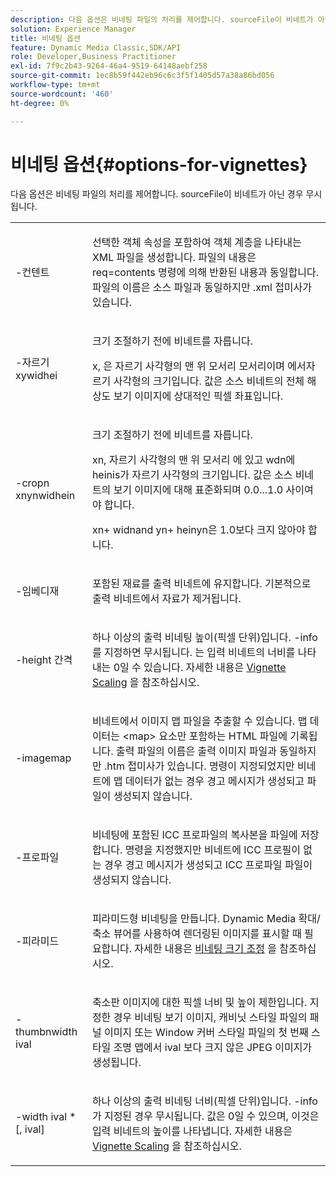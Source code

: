```yaml
---
description: 다음 옵션은 비네팅 파일의 처리를 제어합니다. sourceFile이 비네트가 아닌 경우 무시됩니다.
solution: Experience Manager
title: 비네팅 옵션
feature: Dynamic Media Classic,SDK/API
role: Developer,Business Practitioner
exl-id: 7f9c2b43-9264-46a4-9519-64148aebf258
source-git-commit: 1ec8b59f442eb96c6c3f5f1405d57a38a86bd056
workflow-type: tm+mt
source-wordcount: '460'
ht-degree: 0%

---
```


# 비네팅 옵션{#options-for-vignettes}

다음 옵션은 비네팅 파일의 처리를 제어합니다. sourceFile이 비네트가 아닌 경우 무시됩니다.

<table id="simpletable_6D0C967EB84947FBAC34B46C4BB23AF0"> 
 <tr class="strow"> 
  <td class="stentry"> <p><span class="codeph"> -컨텐트</span> </p></td> 
  <td class="stentry"> <p>선택한 객체 속성을 포함하여 객체 계층을 나타내는 XML 파일을 생성합니다. 파일의 내용은 <span class="codeph"> req=contents</span> 명령에 의해 반환된 내용과 동일합니다. 파일의 이름은 소스 파일과 동일하지만 <span class="filepath"> .xml</span> 접미사가 있습니다. </p></td> 
 </tr> 
 <tr class="strow"> 
  <td class="stentry"> <p><span class="codeph">-자르기  <span class="varname"> </span><span class="varname"> </span><span class="varname"> </span><span class="varname"> xywidhei</span></span> </p></td> 
  <td class="stentry"> <p>크기 조절하기 전에 비네트를 자릅니다. </p> <p><span class="codeph"><span class="varname"> x</span>, <span class="varname"> </span></span> 은 자르기 사각형의 맨 위 모서리  <span class="codeph"><span class="varname"> 모서리이며 </span><span class="varname"> </span></span> 에서자르기 사각형의 크기입니다. 값은 소스 비네트의 전체 해상도 보기 이미지에 상대적인 픽셀 좌표입니다. </p></td> 
 </tr> 
 <tr class="strow"> 
  <td class="stentry"> <p><span class="codeph">-cropn  <span class="varname"> </span><span class="varname"> </span><span class="varname"> </span><span class="varname"> xnynwidhein</span></span> </p> </td> 
  <td class="stentry"> <p>크기 조절하기 전에 비네트를 자릅니다. </p> <p><span class="codeph"><span class="varname"> xn</span>, <span class="varname"> </span></span> 자르기 사각형의 맨 위 모서리 <span class="codeph"><span class="varname"> 에 있고 </span>wdn에 <span class="varname"> </span></span> heinis가 자르기 사각형의 크기입니다. 값은 소스 비네트의 보기 이미지에 대해 표준화되며 0.0...1.0 사이여야 합니다. </p> <p><span class="codeph"><span class="varname"> xn</span></span>+<span class="codeph"><span class="varname"> </span></span> widnand  <span class="codeph"><span class="varname"> yn</span></span>+<span class="codeph"><span class="varname"> </span></span> heinyn은 1.0보다 크지 않아야 합니다. </p></td> 
 </tr> 
 <tr class="strow"> 
  <td class="stentry"> <p><span class="codeph"> -임베디재</span> </p></td> 
  <td class="stentry"> <p>포함된 재료를 출력 비네트에 유지합니다. 기본적으로 출력 비네트에서 자료가 제거됩니다. </p></td> 
 </tr> 
 <tr class="strow"> 
  <td class="stentry"> <p><span class="codeph">-height  <span class="varname"> 간격</span></span> </p></td> 
  <td class="stentry"> <p>하나 이상의 출력 비네팅 높이(픽셀 단위)입니다. -info를 지정하면 무시됩니다. <span class="varname"> </span> 는 입력 비네트의 너비를 나타내는 0일 수 있습니다. 자세한 내용은 <a href="../../../../ir-api/vntc/utilities/c-ir-vignette-converter-vntc/c-ir-vignette-scaling.md#concept-e373a29c2f954df98d704c7723804585" type="concept" format="dita" scope="local"> Vignette Scaling</a> 을 참조하십시오. </p></td> 
 </tr> 
 <tr class="strow"> 
  <td class="stentry"> <p><span class="codeph"> -imagemap</span> </p></td> 
  <td class="stentry"> <p>비네트에서 이미지 맵 파일을 추출할 수 있습니다. 맵 데이터는 <span class="codeph"> &lt;map&gt;</span> 요소만 포함하는 HTML 파일에 기록됩니다. 출력 파일의 이름은 출력 이미지 파일과 동일하지만 <span class="filepath"> .htm</span> 접미사가 있습니다. 명령이 지정되었지만 비네트에 맵 데이터가 없는 경우 경고 메시지가 생성되고 파일이 생성되지 않습니다. </p></td> 
 </tr> 
 <tr class="strow"> 
  <td class="stentry"> <p><span class="codeph"> -프로파일</span> </p></td> 
  <td class="stentry"> <p>비네팅에 포함된 ICC 프로파일의 복사본을 파일에 저장합니다. 명령을 지정했지만 비네트에 ICC 프로필이 없는 경우 경고 메시지가 생성되고 ICC 프로파일 파일이 생성되지 않습니다. </p></td> 
 </tr> 
 <tr class="strow"> 
  <td class="stentry"> <p><span class="codeph"> -피라미드</span> </p></td> 
  <td class="stentry"> <p>피라미드형 비네팅을 만듭니다. Dynamic Media 확대/축소 뷰어를 사용하여 렌더링된 이미지를 표시할 때 필요합니다. 자세한 내용은 <a href="../../../../ir-api/vntc/utilities/c-ir-vignette-converter-vntc/c-ir-vignette-scaling.md#concept-e373a29c2f954df98d704c7723804585" type="concept" format="dita" scope="local"> 비네팅 크기 조정</a> 을 참조하십시오. </p></td> 
 </tr> 
 <tr class="strow"> 
  <td class="stentry"> <p><span class="codeph">-thumbnwidth  <span class="varname"> ival</span></span> </p></td> 
  <td class="stentry"> <p>축소판 이미지에 대한 픽셀 너비 및 높이 제한입니다. 지정한 경우 비네팅 보기 이미지, 캐비닛 스타일 파일의 패널 이미지 또는 Window 커버 스타일 파일의 첫 번째 스타일 조명 맵에서 <span class="varname"> ival</span> 보다 크지 않은 JPEG 이미지가 생성됩니다. </p></td> 
 </tr> 
 <tr class="strow"> 
  <td class="stentry"> <p><span class="codeph">-width  <span class="varname"> ival</span> *[,<span class="varname"> ival</span>]</span> </p></td> 
  <td class="stentry"> <p>하나 이상의 출력 비네팅 너비(픽셀 단위)입니다. <span class="codeph"> -info</span>가 지정된 경우 무시됩니다. <span class="varname"> </span> 값은 0일 수 있으며, 이것은 입력 비네트의 높이를 나타냅니다. 자세한 내용은 <a href="../../../../ir-api/vntc/utilities/c-ir-vignette-converter-vntc/c-ir-vignette-scaling.md#concept-e373a29c2f954df98d704c7723804585" type="concept" format="dita" scope="local"> Vignette Scaling</a> 을 참조하십시오. </p></td> 
 </tr> 
</table>
